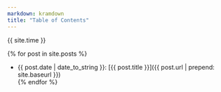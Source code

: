 ```yaml
---
markdown: kramdown
title: "Table of Contents"
---
```

{{ site.time }}

{% for post in site.posts %}
+ {{ post.date | date_to_string }}: [{{ post.title }}]({{ post.url | prepend: site.baseurl }})  
{% endfor %}
